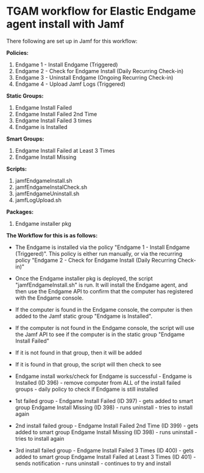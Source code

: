 # TGAM workflow for Elastic Endgame agent install with Jamf

There following are set up in Jamf for this workflow:

**Policies:**
  1. Endgame 1 - Install Endgame (Triggered)
  2. Endgame 2 - Check for Endgame Install (Daily Recurring Check-in)
  3. Endgame 3 - Uninstall Endgame (Ongoing Recurring Check-in)
  4. Endgame 4 - Upload Jamf Logs (Triggered)

**Static Groups:**
  1. Endgame Install Failed
  2. Endgame Install Failed 2nd Time
  3. Endgame Install Failed 3 times
  4. Endgame is Installed

**Smart Groups:**
  1. Endgame Install Failed at Least 3 Times
  2. Endgame Install Missing

**Scripts:**
  1. jamfEndgameInstall.sh
  2. jamfEndgameInstalCheck.sh
  3. jamfEndgameUninstall.sh
  4. jamfLogUpload.sh

**Packages:**
  1. Endgame installer pkg

**The Workflow for this is as follows:**
   - The Endgame is installed via the policy "Endgame 1 - Install Endgame (Triggered)". This policy is either run manually, or via the recurring policy "Endgame    2 - Check for Endgame Install (Daily Recurring Check-in)"
   - Once the Endgame installer pkg is deployed, the script "jamfEndgameInstall.sh" is run. It will install the Endgame agent, and then use the Endgame API to      confirm that the computer has registered with the Endgame console.
   - If the computer is found in the Endgame console, the computer is then added to the Jamf static group "Endgame is Installed".
   - If the computer is not found in the Endgame console, the script will use the Jamf API to see if the computer is in the static group "Endgame Install Failed"
   - If it is not found in that group, then it will be added
   - If it is found in that group, the script will then check to see 
    
   - Endgame install works/check for Endgame is successful - Endgame is Installed (ID 396) - remove computer from ALL of the
     install failed groups - daily policy to check if Endgame is still installed

   - 1st failed group - Endgame Install Failed (ID 397) - gets added to smart group Endgame Install Missing (ID 398) - runs
     uninstall - tries to install again

   - 2nd install failed group - Endgame Install Failed 2nd Time (ID 399) - gets added to smart group Endgame Install Missing
     (ID 398) - runs uninstall - tries to install again

   - 3rd install failed group - Endgame Install Failed 3 Times (ID 400) - gets added to smart group Endgame Install Failed at
     Least 3 Times (ID 401) - sends notification - runs uninstall - continues to try and install

